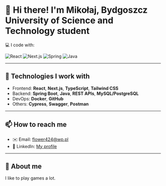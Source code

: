# 👋 Hi there! I'm Mikołaj, Bydgoszcz University of Science and Technology student

💻 I code with:  

![React](https://img.shields.io/badge/-React-61DAFB?style=flat-square&logo=react&logoColor=black)   ![Next.js](https://img.shields.io/badge/-Next.js-000000?style=flat-square&logo=next.js&logoColor=white)  ![Spring](https://img.shields.io/badge/-Spring-6DB33F?style=flat-square&logo=spring&logoColor=white)  ![Java](https://img.shields.io/badge/-Java-007396?style=flat-square&logo=java&logoColor=white)  

---

## 🔧 Technologies I work with

- Frontend: **React**, **Next.js**, **TypeScript**, **Tailwind CSS**
- Backend: **Spring Boot**, **Java**, **REST APIs**, **MySQL/PostgreSQL**
- DevOps: **Docker**, **GitHub**
- Others: **Cypress**, **Swagger**, **Postman**

---


## 📫 How to reach me

- ✉️ Email: flower424@wp.pl
- 💼 LinkedIn: <a href="https://www.linkedin.com/in/miko%C5%82aj-kwiatkowski-b607b7377/">My profile</a>


---

## 🧩 About me
I like to play games a lot. 

